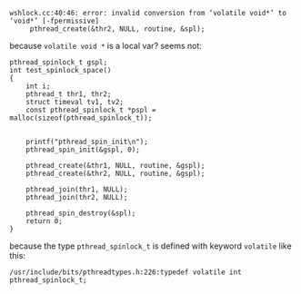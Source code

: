 ```
wshlock.cc:40:46: error: invalid conversion from ‘volatile void*’ to ‘void*’ [-fpermissive]
     pthread_create(&thr2, NULL, routine, &spl);
```
because `volatile void *` is a local var? seems not:

```
pthread_spinlock_t gspl;
int test_spinlock_space()
{
    int i;
    pthread_t thr1, thr2;
    struct timeval tv1, tv2;
    const pthread_spinlock_t *pspl = malloc(sizeof(pthread_spinlock_t));

    
    printf("pthread_spin_init\n");
    pthread_spin_init(&gspl, 0);

    pthread_create(&thr1, NULL, routine, &gspl);
    pthread_create(&thr2, NULL, routine, &gspl);
    
    pthread_join(thr1, NULL);
    pthread_join(thr2, NULL);

    pthread_spin_destroy(&spl);
    return 0;
}
```
because the type `pthread_spinlock_t` is defined with keyword `volatile` like this:
```
/usr/include/bits/pthreadtypes.h:226:typedef volatile int pthread_spinlock_t;
```


